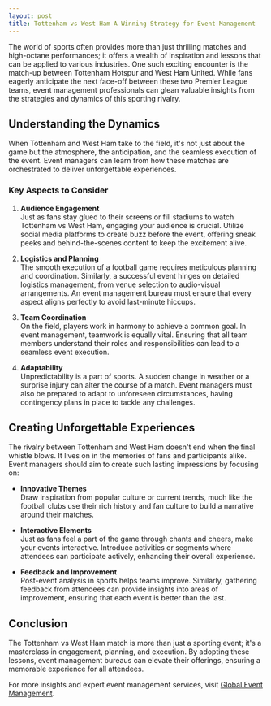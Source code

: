 ```yaml
---
layout: post
title: Tottenham vs West Ham A Winning Strategy for Event Management
---
```



The world of sports often provides more than just thrilling matches and high-octane performances; it offers a wealth of inspiration and lessons that can be applied to various industries. One such exciting encounter is the match-up between Tottenham Hotspur and West Ham United. While fans eagerly anticipate the next face-off between these two Premier League teams, event management professionals can glean valuable insights from the strategies and dynamics of this sporting rivalry.

## Understanding the Dynamics

When Tottenham and West Ham take to the field, it's not just about the game but the atmosphere, the anticipation, and the seamless execution of the event. Event managers can learn from how these matches are orchestrated to deliver unforgettable experiences.

### Key Aspects to Consider

1. **Audience Engagement**  
   Just as fans stay glued to their screens or fill stadiums to watch Tottenham vs West Ham, engaging your audience is crucial. Utilize social media platforms to create buzz before the event, offering sneak peeks and behind-the-scenes content to keep the excitement alive.

2. **Logistics and Planning**  
   The smooth execution of a football game requires meticulous planning and coordination. Similarly, a successful event hinges on detailed logistics management, from venue selection to audio-visual arrangements. An event management bureau must ensure that every aspect aligns perfectly to avoid last-minute hiccups.

3. **Team Coordination**  
   On the field, players work in harmony to achieve a common goal. In event management, teamwork is equally vital. Ensuring that all team members understand their roles and responsibilities can lead to a seamless event execution.

4. **Adaptability**  
   Unpredictability is a part of sports. A sudden change in weather or a surprise injury can alter the course of a match. Event managers must also be prepared to adapt to unforeseen circumstances, having contingency plans in place to tackle any challenges.

## Creating Unforgettable Experiences

The rivalry between Tottenham and West Ham doesn't end when the final whistle blows. It lives on in the memories of fans and participants alike. Event managers should aim to create such lasting impressions by focusing on:

- **Innovative Themes**  
  Draw inspiration from popular culture or current trends, much like the football clubs use their rich history and fan culture to build a narrative around their matches.

- **Interactive Elements**  
  Just as fans feel a part of the game through chants and cheers, make your events interactive. Introduce activities or segments where attendees can participate actively, enhancing their overall experience.

- **Feedback and Improvement**  
  Post-event analysis in sports helps teams improve. Similarly, gathering feedback from attendees can provide insights into areas of improvement, ensuring that each event is better than the last.

## Conclusion

The Tottenham vs West Ham match is more than just a sporting event; it's a masterclass in engagement, planning, and execution. By adopting these lessons, event management bureaus can elevate their offerings, ensuring a memorable experience for all attendees.

For more insights and expert event management services, visit [Global Event Management](https://geventm.com/).
